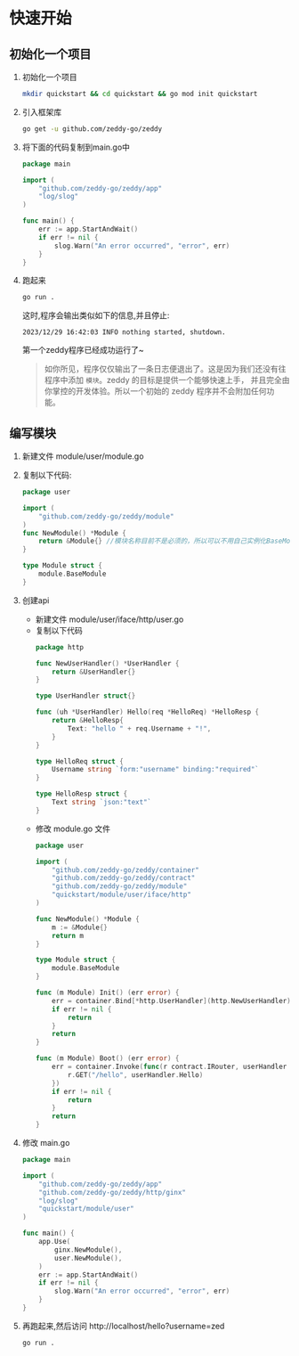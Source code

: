# 快速开始
## 初始化一个项目
1. 初始化一个项目
    ```bash
    mkdir quickstart && cd quickstart && go mod init quickstart
    ```
2. 引入框架库
    ```bash
    go get -u github.com/zeddy-go/zeddy
    ```
3. 将下面的代码复制到main.go中
    ```go
    package main
    
    import (
    	"github.com/zeddy-go/zeddy/app"
    	"log/slog"
    )
    
    func main() {
    	err := app.StartAndWait()
    	if err != nil {
    		slog.Warn("An error occurred", "error", err)
    	}
    }
    ```

4. 跑起来
    ```bash
    go run .
    ```
    这时,程序会输出类似如下的信息,并且停止:
    ```shell
    2023/12/29 16:42:03 INFO nothing started, shutdown.
    ```
    第一个zeddy程序已经成功运行了~

    > 如你所见，程序仅仅输出了一条日志便退出了。这是因为我们还没有往程序中添加 `模块`。zeddy 的目标是提供一个能够快速上手，
    并且完全由你掌控的开发体验。所以一个初始的 zeddy 程序并不会附加任何功能。

## 编写模块
1. 新建文件 module/user/module.go
2. 复制以下代码:
    ```go
    package user
    
    import (
        "github.com/zeddy-go/zeddy/module"
    )
    func NewModule() *Module {
        return &Module{} //模块名称目前不是必须的，所以可以不用自己实例化BaseModule
    }
    
    type Module struct {
        module.BaseModule
    }
    ```

3. 创建api
    * 新建文件 module/user/iface/http/user.go
    * 复制以下代码
        ```go
        package http

        func NewUserHandler() *UserHandler {
            return &UserHandler{}
        }
    
        type UserHandler struct{}
    
        func (uh *UserHandler) Hello(req *HelloReq) *HelloResp {
            return &HelloResp{
                Text: "hello " + req.Username + "!",
            }
        }
    
        type HelloReq struct {
            Username string `form:"username" binding:"required"`
        }
    
        type HelloResp struct {
            Text string `json:"text"`
        }
        ```
    * 修改 module.go 文件
        ```go
        package user

        import (
            "github.com/zeddy-go/zeddy/container"
            "github.com/zeddy-go/zeddy/contract"
            "github.com/zeddy-go/zeddy/module"
            "quickstart/module/user/iface/http"
        )
   
        func NewModule() *Module {
            m := &Module{}
            return m
        }
   
        type Module struct {
            module.BaseModule
        }
   
        func (m Module) Init() (err error) {
            err = container.Bind[*http.UserHandler](http.NewUserHandler)
            if err != nil {
                return
            }
            return
        }
   
        func (m Module) Boot() (err error) {
            err = container.Invoke(func(r contract.IRouter, userHandler *http.UserHandler) {
                r.GET("/hello", userHandler.Hello)
            })
            if err != nil {
                return
            }
            return
        }
        ```
4. 修改 main.go
    ```go
    package main
    
    import (
    	"github.com/zeddy-go/zeddy/app"
    	"github.com/zeddy-go/zeddy/http/ginx"
    	"log/slog"
    	"quickstart/module/user"
    )
    
    func main() {
    	app.Use(
    		ginx.NewModule(),
    		user.NewModule(),
    	)
    	err := app.StartAndWait()
    	if err != nil {
    		slog.Warn("An error occurred", "error", err)
    	}
    }
    ```
5. 再跑起来,然后访问 http://localhost/hello?username=zed
    ```bash
    go run .
    ```